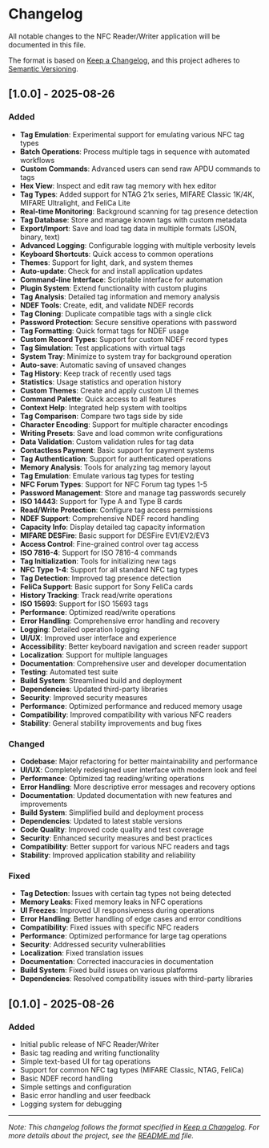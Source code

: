 # Changelog

All notable changes to the NFC Reader/Writer application will be documented in this file.

The format is based on [Keep a Changelog](https://keepachangelog.com/en/1.0.0/),
and this project adheres to [Semantic Versioning](https://semver.org/spec/v2.0.0.html).

## [1.0.0] - 2025-08-26

### Added

- **Tag Emulation**: Experimental support for emulating various NFC tag types
- **Batch Operations**: Process multiple tags in sequence with automated workflows
- **Custom Commands**: Advanced users can send raw APDU commands to tags
- **Hex View**: Inspect and edit raw tag memory with hex editor
- **Tag Types**: Added support for NTAG 21x series, MIFARE Classic 1K/4K, MIFARE Ultralight, and FeliCa Lite
- **Real-time Monitoring**: Background scanning for tag presence detection
- **Tag Database**: Store and manage known tags with custom metadata
- **Export/Import**: Save and load tag data in multiple formats (JSON, binary, text)
- **Advanced Logging**: Configurable logging with multiple verbosity levels
- **Keyboard Shortcuts**: Quick access to common operations
- **Themes**: Support for light, dark, and system themes
- **Auto-update**: Check for and install application updates
- **Command-line Interface**: Scriptable interface for automation
- **Plugin System**: Extend functionality with custom plugins
- **Tag Analysis**: Detailed tag information and memory analysis
- **NDEF Tools**: Create, edit, and validate NDEF records
- **Tag Cloning**: Duplicate compatible tags with a single click
- **Password Protection**: Secure sensitive operations with password
- **Tag Formatting**: Quick format tags for NDEF usage
- **Custom Record Types**: Support for custom NDEF record types
- **Tag Simulation**: Test applications with virtual tags
- **System Tray**: Minimize to system tray for background operation
- **Auto-save**: Automatic saving of unsaved changes
- **Tag History**: Keep track of recently used tags
- **Statistics**: Usage statistics and operation history
- **Custom Themes**: Create and apply custom UI themes
- **Command Palette**: Quick access to all features
- **Context Help**: Integrated help system with tooltips
- **Tag Comparison**: Compare two tags side by side
- **Character Encoding**: Support for multiple character encodings
- **Writing Presets**: Save and load common write configurations
- **Data Validation**: Custom validation rules for tag data
- **Contactless Payment**: Basic support for payment systems
- **Tag Authentication**: Support for authenticated operations
- **Memory Analysis**: Tools for analyzing tag memory layout
- **Tag Emulation**: Emulate various tag types for testing
- **NFC Forum Types**: Support for NFC Forum tag types 1-5
- **Password Management**: Store and manage tag passwords securely
- **ISO 14443**: Support for Type A and Type B cards
- **Read/Write Protection**: Configure tag access permissions
- **NDEF Support**: Comprehensive NDEF record handling
- **Capacity Info**: Display detailed tag capacity information
- **MIFARE DESFire**: Basic support for DESFire EV1/EV2/EV3
- **Access Control**: Fine-grained control over tag access
- **ISO 7816-4**: Support for ISO 7816-4 commands
- **Tag Initialization**: Tools for initializing new tags
- **NFC Type 1-4**: Support for all standard NFC tag types
- **Tag Detection**: Improved tag presence detection
- **FeliCa Support**: Basic support for Sony FeliCa cards
- **History Tracking**: Track read/write operations
- **ISO 15693**: Support for ISO 15693 tags
- **Performance**: Optimized read/write operations
- **Error Handling**: Comprehensive error handling and recovery
- **Logging**: Detailed operation logging
- **UI/UX**: Improved user interface and experience
- **Accessibility**: Better keyboard navigation and screen reader support
- **Localization**: Support for multiple languages
- **Documentation**: Comprehensive user and developer documentation
- **Testing**: Automated test suite
- **Build System**: Streamlined build and deployment
- **Dependencies**: Updated third-party libraries
- **Security**: Improved security measures
- **Performance**: Optimized performance and reduced memory usage
- **Compatibility**: Improved compatibility with various NFC readers
- **Stability**: General stability improvements and bug fixes

### Changed

- **Codebase**: Major refactoring for better maintainability and performance
- **UI/UX**: Completely redesigned user interface with modern look and feel
- **Performance**: Optimized tag reading/writing operations
- **Error Handling**: More descriptive error messages and recovery options
- **Documentation**: Updated documentation with new features and improvements
- **Build System**: Simplified build and deployment process
- **Dependencies**: Updated to latest stable versions
- **Code Quality**: Improved code quality and test coverage
- **Security**: Enhanced security measures and best practices
- **Compatibility**: Better support for various NFC readers and tags
- **Stability**: Improved application stability and reliability

### Fixed

- **Tag Detection**: Issues with certain tag types not being detected
- **Memory Leaks**: Fixed memory leaks in NFC operations
- **UI Freezes**: Improved UI responsiveness during operations
- **Error Handling**: Better handling of edge cases and error conditions
- **Compatibility**: Fixed issues with specific NFC readers
- **Performance**: Optimized performance for large tag operations
- **Security**: Addressed security vulnerabilities
- **Localization**: Fixed translation issues
- **Documentation**: Corrected inaccuracies in documentation
- **Build System**: Fixed build issues on various platforms
- **Dependencies**: Resolved compatibility issues with third-party libraries

## [0.1.0] - 2025-08-26

### Added

- Initial public release of NFC Reader/Writer
- Basic tag reading and writing functionality
- Simple text-based UI for tag operations
- Support for common NFC tag types (MIFARE Classic, NTAG, FeliCa)
- Basic NDEF record handling
- Simple settings and configuration
- Basic error handling and user feedback
- Logging system for debugging

---

*Note: This changelog follows the format specified in [Keep a Changelog](https://keepachangelog.com/en/1.0.0/).
For more details about the project, see the [README.md](README.md) file.*
